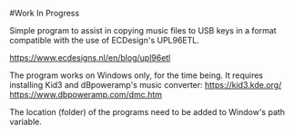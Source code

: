 
#Work In Progress

Simple program to assist in copying music files to USB keys in a format compatible with the use of ECDesign's UPL96ETL.

https://www.ecdesigns.nl/en/blog/upl96etl

The program works on Windows only, for the time being. It requires installing Kid3 and dBpoweramp's music converter:
https://kid3.kde.org/
https://www.dbpoweramp.com/dmc.htm

The location (folder) of the programs need to be added to Window's path variable.


